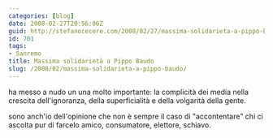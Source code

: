 ```yaml
---
categories: [blog]
date: 2008-02-27T20:56:06Z
guid: http://stefanocecere.com/2008/02/27/massima-solidarieta-a-pippo-baudo/
id: 701
tags:
- Sanremo
title: Massima solidarietà a Pippo Baudo
slug: /2008/02/massima-solidarieta-a-pippo-baudo/
---
```


ha messo a nudo un una molto importante: la complicità dei media nella crescita dell'ignoranza, della superficialità e della volgarità della gente.

sono anch'io dell'opinione che non è sempre il caso di "accontentare" chi ci ascolta pur di farcelo amico, consumatore, elettore, schiavo.